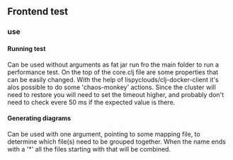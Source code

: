 ## Frontend test

### use

#### Running test

Can be used without arguments as fat jar run fro the main folder to run a performance test. On the top of the core.clj file are some properties that can be easily changed. With the help of lispyclouds/clj-docker-client it's alos possible to do some 'chaos-monkey' actions. Since the cluster will need to restore you will need to set the timeout higher, and probably don't need to check evere 50 ms if the expected value is there.

#### Generating diagrams

Can be used with one argument, pointing to some mapping file, to determine which file(s) need to be grouped together. When the name ends with a '*' all the files starting with that will be combined.

